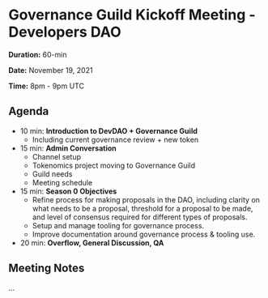 # Governance Guild Kickoff Meeting - Developers DAO

**Duration:** 60-min

**Date:** November 19, 2021

**Time:** 8pm - 9pm UTC


## Agenda 
- 10 min: **Introduction to DevDAO + Governance Guild**
    - Including current governance review + new token
- 15 min: **Admin Conversation**
    - Channel setup
    - Tokenomics project moving to Governance Guild
    - Guild needs
    - Meeting schedule
- 15 min: **Season 0 Objectives**
    - Refine process for making proposals in the DAO, including clarity on what needs to be a proposal, threshold for a proposal to be made, and level of consensus required for different types of proposals.
    - Setup and manage tooling for governance process.
    - Improve documentation around governance process & tooling use.
- 20 min: **Overflow, General Discussion, QA**

## Meeting Notes
...
